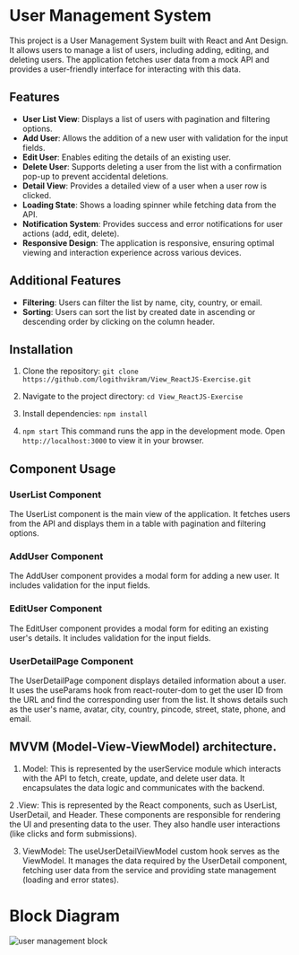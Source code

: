 # User Management System

This project is a User Management System built with React and Ant Design. It allows users to manage a list of users, including adding, editing, and deleting users. The application fetches user data from a mock API and provides a user-friendly interface for interacting with this data.

## Features

- **User List View**: Displays a list of users with pagination and filtering options.
- **Add User**: Allows the addition of a new user with validation for the input fields.
- **Edit User**: Enables editing the details of an existing user.
- **Delete User**: Supports deleting a user from the list with a confirmation pop-up to prevent accidental deletions.
- **Detail View**: Provides a detailed view of a user when a user row is clicked.
- **Loading State**: Shows a loading spinner while fetching data from the API.
- **Notification System**: Provides success and error notifications for user actions (add, edit, delete).
- **Responsive Design**: The application is responsive, ensuring optimal viewing and interaction experience across various devices.

## Additional Features

- **Filtering**: Users can filter the list by name, city, country, or email.
- **Sorting**: Users can sort the list by created date in ascending or descending order by clicking on the column header.

## Installation

1. Clone the repository:
`git clone https://github.com/logithvikram/View_ReactJS-Exercise.git`

2. Navigate to the project directory:
`cd View_ReactJS-Exercise`

3. Install dependencies:
`npm install`

4. `npm start`
This command runs the app in the development mode. 
Open `http://localhost:3000` to view it in your browser.

## Component Usage

### UserList Component

The UserList component is the main view of the application. It fetches users from the API and displays them in a table with pagination and filtering options.

### AddUser Component

The AddUser component provides a modal form for adding a new user. It includes validation for the input fields.

### EditUser Component

The EditUser component provides a modal form for editing an existing user's details. It includes validation for the input fields.

### UserDetailPage Component

The UserDetailPage component displays detailed information about a user. It uses the useParams hook from react-router-dom to get the user ID from the URL and find the corresponding user from the list. It shows details such as the user's name, avatar, city, country, pincode, street, state, phone, and email.

## MVVM (Model-View-ViewModel) architecture. 
1. Model: This is represented by the userService module which interacts with the API to fetch, create, update, and delete user data. It encapsulates the data logic and communicates with the backend.

2 .View: This is represented by the React components, such as UserList, UserDetail, and Header. These components are responsible for rendering the UI and presenting data to the user. They also handle user interactions (like clicks and form submissions).

3. ViewModel: The useUserDetailViewModel custom hook serves as the ViewModel. It manages the data required by the UserDetail component, fetching user data from the service and providing state management (loading and error states).

# Block Diagram

![user management block](https://github.com/logithvikram/View_ReactJS-Exercise/assets/106614043/da03375b-8e5d-4121-a2dd-537a3ea562d4)
